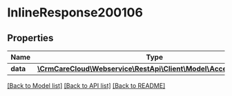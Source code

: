 # InlineResponse200106

## Properties
Name | Type | Description | Notes
------------ | ------------- | ------------- | -------------
**data** | [**\CrmCareCloud\Webservice\RestApi\Client\Model\AcceptedPayment**](AcceptedPayment.md) |  | [optional] 

[[Back to Model list]](../../README.md#documentation-for-models) [[Back to API list]](../../README.md#documentation-for-api-endpoints) [[Back to README]](../../README.md)

